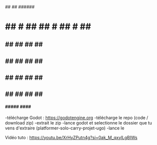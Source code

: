  ######   ##   ##  ######    #####
 # ## #   ##   ##  # ## #   ##   ##
   ##     ##   ##    ##     ##   ##
   ##     ##   ##    ##     ##   ##
   ##     ##   ##    ##     ##   ##
   ##     ##   ##    ##     ##   ##
  ####     #####    ####     #####

-télécharge Godot : https://godotengine.org
-télécharge le repo (code / download zip)
-extrait le zip
-lance godot et selectionne le dossier que tu vens d'extraire (platformer-solo-carry-projet-ugo)
-lance le

Vidéo tuto : https://youtu.be/XrHyZPutn4g?si=0ak_M_qxylLgBIWs
